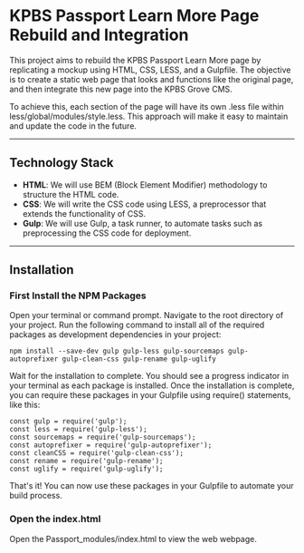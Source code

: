 
# KPBS Passport Learn More Page Rebuild and Integration
This project aims to rebuild the KPBS Passport Learn More page by replicating a mockup using HTML, CSS, LESS, and a Gulpfile. The objective is to create a static web page that looks and functions like the original page, and then integrate this new page into the KPBS Grove CMS.

To achieve this, each section of the page will have its own .less file within less/global/modules/style.less. This approach will make it easy to maintain and update the code in the future.

<!-- The project will be hosted on GitHub and will include detailed documentation on how to replicate the page, integrate it with the CMS, and make updates as needed. The final product will be a fully functional static page that meets the requirements of the KPBS Passport Learn More page.

Overall, this project will help to improve the user experience on the KPBS website by providing an updated and streamlined Learn More page for KPBS Passport. It will also serve as an example of how to build and integrate static pages into the KPBS Grove CMS using modern web development technologies. -->

<!-- View Webpage hosted on Github -->

---
## Technology Stack

- **HTML**: We will use BEM (Block Element Modifier) methodology to structure the HTML code.
- **CSS**: We will write the CSS code using LESS, a preprocessor that extends the functionality of CSS.
- **Gulp**: We will use Gulp, a task runner, to automate tasks such as preprocessing the CSS code for deployment.

<!-- ## Usage
To use this static webpage, simply run the pr. Each card will display a programming concept or term on the front, and the corresponding definition or explanation on the back. Use the app regularly to improve your memory retention and recall of important programming concepts. -->

---

## Installation

### First Install the NPM Packages

Open your terminal or command prompt.
Navigate to the root directory of your project.
Run the following command to install all of the required packages as development dependencies in your project:

```
npm install --save-dev gulp gulp-less gulp-sourcemaps gulp-autoprefixer gulp-clean-css gulp-rename gulp-uglify 
```

Wait for the installation to complete. You should see a progress indicator in your terminal as each package is installed.
Once the installation is complete, you can require these packages in your Gulpfile using require() statements, like this:
```
const gulp = require('gulp');
const less = require('gulp-less');
const sourcemaps = require('gulp-sourcemaps');
const autoprefixer = require('gulp-autoprefixer');
const cleanCSS = require('gulp-clean-css');
const rename = require('gulp-rename');
const uglify = require('gulp-uglify');
```
That's it! You can now use these packages in your Gulpfile to automate your build process.

### Open the index.html

Open the Passport_modules/index.html to view the web webpage.
